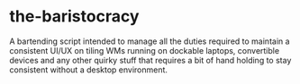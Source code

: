 # the-baristocracy
A bartending script intended to manage all the duties required to maintain a consistent UI/UX on tiling WMs running on dockable laptops, convertible devices and any other quirky stuff that requires a bit of hand holding to stay consistent without a desktop environment.
